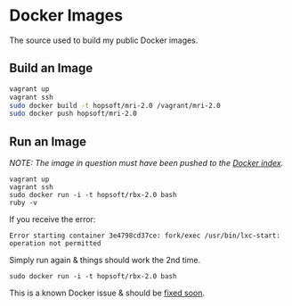 # Docker Images

The source used to build my public Docker images.

## Build an Image

```bash
vagrant up
vagrant ssh
sudo docker build -t hopsoft/mri-2.0 /vagrant/mri-2.0
sudo docker push hopsoft/mri-2.0
```

## Run an Image

_NOTE: The image in question must have been pushed to the [Docker index](https://index.docker.io/u/hopsoft/)._

```shell
vagrant up
vagrant ssh
sudo docker run -i -t hopsoft/rbx-2.0 bash
ruby -v
```

If you receive the error:

```
Error starting container 3e4798cd37ce: fork/exec /usr/bin/lxc-start: operation not permitted
```

Simply run again & things should work the 2nd time.

```
sudo docker run -i -t hopsoft/rbx-2.0 bash
```

This is a known Docker issue & should be [fixed soon](https://github.com/dotcloud/docker/pull/1489).

